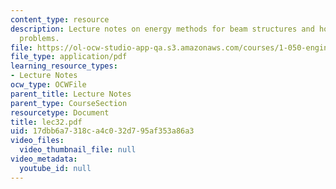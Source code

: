```yaml
---
content_type: resource
description: Lecture notes on energy methods for beam structures and how to solve
  problems.
file: https://ol-ocw-studio-app-qa.s3.amazonaws.com/courses/1-050-engineering-mechanics-i-fall-2007/17dbb6a7318ca4c032d795af353a86a3_lec32.pdf
file_type: application/pdf
learning_resource_types:
- Lecture Notes
ocw_type: OCWFile
parent_title: Lecture Notes
parent_type: CourseSection
resourcetype: Document
title: lec32.pdf
uid: 17dbb6a7-318c-a4c0-32d7-95af353a86a3
video_files:
  video_thumbnail_file: null
video_metadata:
  youtube_id: null
---
```

